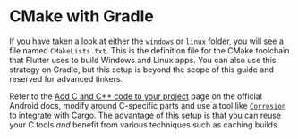 # CMake with Gradle

If you have taken a look at either the `windows` or `linux` folder,
you will see a file named `CMakeLists.txt`. This is the definition file
for the CMake toolchain that Flutter uses to build Windows and Linux apps.
You can also use this strategy on Gradle, but this setup is beyond the scope
of this guide and reserved for advanced tinkers.

Refer to the [Add C and C++ code to your project](https://developer.android.com/studio/projects/add-native-code)
page on the official Android docs, modify around C-specific parts and use a
tool like [`Corrosion`](https://github.com/corrosion-rs/corrosion) to integrate
with Cargo. The advantage of this setup is that you can reuse your C tools
_and_ benefit from various techniques such as caching builds.
